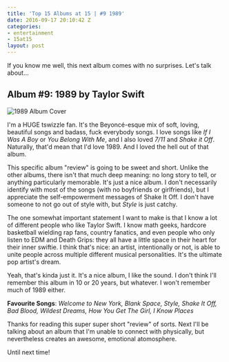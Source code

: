 ```yaml
---
title: 'Top 15 Albums at 15 | #9 1989'
date: 2016-09-17 20:10:42 Z
categories:
- entertainment
- 15at15
layout: post
---
```


If you know me well, this next album comes with no surprises. Let's talk about...

## Album #9: 1989 by Taylor Swift

![1989 Album Cover]({{site.baseurl}}/img/albums/1989.png)

I'm a HUGE tswizzle fan. It's the Beyoncé-esque mix of soft, loving, beautiful songs and badass, fuck everybody songs. I love songs like *If I Was A Boy* or *You Belong With Me*, and I also loved *7/11* and *Shake it Off*. Naturally, that'd mean that I'd love 1989. And I loved the hell out of that album.

This specific album "review" is going to be sweet and short. Unlike the other albums, there isn't that much deep meaning: no long story to tell, or anything particularly memorable. It's just a nice album. I don't necessarily identify with most of the songs (with no boyfriends or girlfriends), but I appreciate the self-empowerment messages of Shake It Off. I don't have someone to not go out of style with, but *Style* is just catchy.

The one somewhat important statement I want to make is that I know a lot of different people who like Taylor Swift. I know math geeks, hardcore basketball wielding rap fans, country fanatics, and even people who only listen to EDM and Death Grips: they all have a little space in their heart for their inner swiftie. I think that's nice: an artist, intentionally or not, is able to unite people across multiple different musical personalities. It's the ultimate pop artist's dream.

Yeah, that's kinda just it. It's a nice album, I like the sound. I don't think I'll remember this album in 10 or 20 years, but whatever. I won't remember much of 1989 either.


**Favourite Songs**: *Welcome to New York, Blank Space, Style, Shake It Off, Bad Blood, Wildest Dreams, How You Get The Girl, I Know Places*

Thanks for reading this super super short "review" of sorts. Next I'll be talking about an album that I'm unable to connect with physically, but nevertheless creates an awesome, emotional atomosphere.

Until next time!
